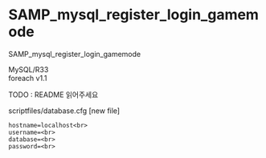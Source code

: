 # SAMP_mysql_register_login_gamemode
SAMP_mysql_register_login_gamemode

MySQL/R33<br>
foreach v1.1<br>
<p>
TODO : README 읽어주세요<br>
<p>
	scriptfiles/database.cfg [new file]<p>

	hostname=localhost<br>
	username=<br>
	database=<br>
	password=<br>
  <p>
